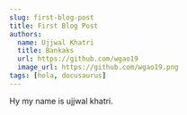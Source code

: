 ```yaml
---
slug: first-blog-post
title: First Blog Post
authors:
  name: Ujjwal Khatri
  title: Bankaks
  url: https://github.com/wgao19
  image_url: https://github.com/wgao19.png
tags: [hola, docusaurus]
---
```


Hy my name is ujjwal khatri.